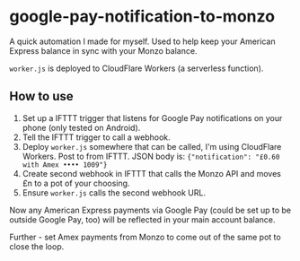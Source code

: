 # google-pay-notification-to-monzo

A quick automation I made for myself. Used to help keep your American Express balance in sync with your Monzo balance.

`worker.js` is deployed to CloudFlare Workers (a serverless function). 

## How to use

1. Set up a IFTTT trigger that listens for Google Pay notifications on your phone (only tested on Android).
2. Tell the IFTTT trigger to call a webhook.
3. Deploy `worker.js` somewhere that can be called, I'm using CloudFlare Workers. Post to from IFTTT. JSON body is: `{"notification": "£0.60 with Amex •••• 1009"}`
4. Create second webhook in IFTTT that calls the Monzo API and moves £n to a pot of your choosing.
5. Ensure `worker.js` calls the second webhook URL.

Now any American Express payments via Google Pay (could be set up to be outside Google Pay, too) will be reflected in your main account balance.

Further - set Amex payments from Monzo to come out of the same pot to close the loop.

